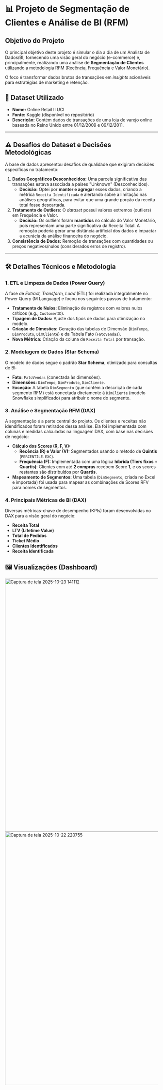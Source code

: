 # 📊 Projeto de Segmentação de Clientes e Análise de BI (RFM)

## Objetivo do Projeto
O principal objetivo deste projeto é simular o dia a dia de um Analista de Dados/BI, fornecendo uma visão geral do negócio (e-commerce) e, principalmente, realizando uma análise de **Segmentação de Clientes** utilizando a metodologia RFM (Recência, Frequência e Valor Monetário).

O foco é transformar dados brutos de transações em *insights* acionáveis para estratégias de marketing e retenção.

## 💾 Dataset Utilizado
* **Nome:** Online Retail II UCI
* **Fonte:** Kaggle (disponível no repositório)
* **Descrição:** Contém dados de transações de uma loja de varejo online baseada no Reino Unido entre 01/12/2009 e 09/12/2011.

---

## ⚠️ Desafios do Dataset e Decisões Metodológicas

A base de dados apresentou desafios de qualidade que exigiram decisões específicas no tratamento:

1.  **Dados Geográficos Desconhecidos:** Uma parcela significativa das transações estava associada a países "Unknown" (Desconhecidos).
    * **Decisão:** Optei por **manter e agregar** esses dados, criando a métrica `Receita Identificada` e alertando sobre a limitação nas análises geográficas, para evitar que uma grande porção da receita total fosse descartada.
2.  **Tratamento de Outliers:** O *dataset* possui valores extremos (outliers) em Frequência e Valor.
    * **Decisão:** Os outliers foram **mantidos** no cálculo do Valor Monetário, pois representam uma parte significativa da Receita Total. A remoção poderia gerar uma distância artificial dos dados e impactar a acurácia da análise financeira do negócio.
3.  **Consistência de Dados:** Remoção de transações com quantidades ou preços negativos/nulos (considerados erros de registro).

---

## 🛠️ Detalhes Técnicos e Metodologia

### 1. ETL e Limpeza de Dados (Power Query)
A fase de *Extract, Transform, Load* (ETL) foi realizada integralmente no Power Query (M Language) e focou nos seguintes passos de tratamento:

* **Tratamento de Nulos:** Eliminação de registros com valores nulos críticos (e.g., `CustomerID`).
* **Tipagem de Dados:** Ajuste dos tipos de dados para otimização no modelo.
* **Criação de Dimesões:** Geração das tabelas de Dimensão (`DimTempo`, `DimProduto`, `DimCliente`) e da Tabela Fato (`FatoVendas`).
* **Nova Métrica:** Criação da coluna de `Receita Total` por transação.

### 2. Modelagem de Dados (Star Schema)
O modelo de dados segue o padrão **Star Schema**, otimizado para consultas de BI:

* **Fato:** `FatoVendas` (conectada às dimensões).
* **Dimensões:** `DimTempo`, `DimProduto`, `DimCliente`.
* **Exceção:** A tabela `DimSegmento` (que contém a descrição de cada segmento RFM) está conectada diretamente à `DimCliente` (modelo Snowflake simplificado) para atribuir o nome do segmento.

### 3. Análise e Segmentação RFM (DAX)
A segmentação é a parte central do projeto. Os clientes e receitas não idendificados foram retirados dessa análise. Ela foi implementada com colunas e medidas calculadas na linguagem DAX, com base nas decisões de negócio:

* **Cálculo dos Scores (R, F, V):**
    * **Recência (R) e Valor (V):** Segmentados usando o método de **Quintis** (`PERCENTILE.EXC`).
    * **Frequência (F):** Implementada com uma lógica **híbrida (Tiers fixos + Quartis)**: Clientes com até **2 compras** recebem Score **1**, e os scores restantes são distribuídos por **Quartis**.
* **Mapeamento de Segmentos:** Uma tabela (`DimSegmento`, criada no Excel e importada) foi usada para mapear as combinações de Scores RFV para nomes de segmentos.

### 4. Principais Métricas de BI (DAX)
Diversas métricas-chave de desempenho (KPIs) foram desenvolvidas no DAX para a visão geral do negócio:

* **Receita Total**
* **LTV (Lifetime Value)**
* **Total de Pedidos**
* **Ticket Médio**
* **Clientes Identificados**
* **Receita Identificada**

## 🖼️ Visualizações (Dashboard)
<img width="1479" height="831" alt="Captura de tela 2025-10-23 141112" src="https://github.com/user-attachments/assets/a016809e-4e44-468f-81a7-80d07d9f390b" />


<img width="1481" height="832" alt="Captura de tela 2025-10-22 220755" src="https://github.com/user-attachments/assets/109803ac-1171-4108-820b-a1f603f69af0" />




